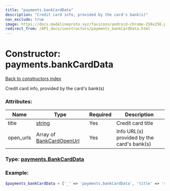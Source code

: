 ```yaml
---
title: "payments.bankCardData"
description: "Credit card info, provided by the card's bank(s)"
nav_exclude: true
image: https://docs.madelineproto.xyz/favicons/android-chrome-256x256.png
redirect_from: /API_docs/constructors/payments_bankCardData.html
---
```

# Constructor: payments.bankCardData  
[Back to constructors index](/API_docs/constructors/index.md)



Credit card info, provided by the card's bank(s)

### Attributes:

| Name     |    Type       | Required | Description |
|----------|---------------|----------|-------------|
|title|[string](/API_docs/types/string.md) | Yes|Credit card title|
|open\_urls|Array of [BankCardOpenUrl](/API_docs/types/BankCardOpenUrl.md) | Yes|Info URL(s) provided by the card's bank(s)|



### Type: [payments.BankCardData](/API_docs/types/payments.BankCardData.md)


### Example:

```php
$payments_bankCardData = ['_' => 'payments.bankCardData', 'title' => 'string', 'open_urls' => [BankCardOpenUrl, BankCardOpenUrl]];
```  
